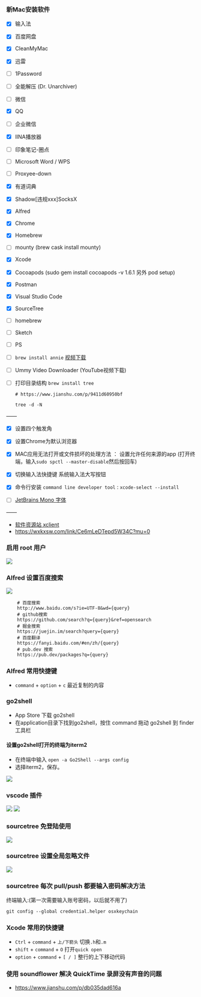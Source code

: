 ### 新Mac安装软件

- [x] 输入法
- [x] 百度网盘
- [x] CleanMyMac
- [x] 迅雷
- [ ] 1Password
- [ ] 全能解压 (Dr. Unarchiver)
- [ ] 微信
- [x] QQ
- [ ] 企业微信
- [x] IINA播放器
- [ ] 印象笔记-圈点
- [ ] Microsoft Word / WPS
- [ ] Proxyee-down
- [x] 有道词典 
- [x] Shadow[违规xxx]SocksX 
- [x] Alfred 
- [x] Chrome
- [x] Homebrew 
- [ ] mounty (brew cask install mounty)

- [x] Xcode
- [x] Cocoapods (sudo gem install cocoapods -v 1.6.1 另外 pod setup)
- [x] Postman
- [x] Visual Studio Code
- [x] SourceTree
- [ ] homebrew 
- [ ] Sketch
- [ ] PS
- [ ] `brew install annie` [视频下载](https://github.com/iawia002/annie#download-a-video) 
- [ ] Ummy Video Downloader (YouTube视频下载)
- [ ] 打印目录结构 `brew install tree`    
    ```shell
    # https://www.jianshu.com/p/9411d60950bf
    
    tree -d -N 
    ```

——

- [x] 设置四个触发角
- [x] 设置Chrome为默认浏览器
- [x] MAC应用无法打开或文件损坏的处理方法 ： 设置允许任何来源的app  (打开终端，输入`sudo spctl --master-disable`然后按回车)
- [x] 切换输入法快捷键 系统输入法大写按钮
- [x] 命令行安装 `command line developer tool` : `xcode-select --install` 
- [ ] [JetBrains Mono 字体](https://www.jetbrains.com/lp/mono/)


——

- [软件资源站 xclient](xclient.info)  
- https://wxkxsw.com/link/Ce6mLeDTepd5W34C?mu=0

### 启用 root 用户

![](../src/imgs/mac_root.png)

### Alfred 设置百度搜索

![](../src/imgs/aflred_search.jpg)

```shell
    # 百度搜索
    http://www.baidu.com/s?ie=UTF-8&wd={query}
    # github搜索
    https://github.com/search?q={query}&ref=opensearch
    # 掘金搜索
    https://juejin.im/search?query={query}
    # 百度翻译
    https://fanyi.baidu.com/#en/zh/{query}
    # pub.dev 搜索
    https://pub.dev/packages?q={query}
```
### Alfred 常用快捷键

+ `command` + `option` + `c` 最近复制的内容

### go2shell

- App Store 下载 go2shell
- 在application目录下找到go2shell，按住 command 拖动 go2shell 到 finder 工具栏

#### 设置go2shell打开的终端为iterm2

- 在终端中输入 `open -a Go2Shell --args config`
- 选择iterm2，保存。

![](../src/imgs/ios/go2shell_iterm2.png) 

### vscode 插件

![](../src/imgs/vscode_extension_0.png)
![](../src/imgs/vscode_extension_1.png)

### sourcetree 免登陆使用

![](../src/imgs/sourcetree_withoutlogin.png)

### sourcetree 设置全局忽略文件
![](../src/imgs/ios/sourcetree_ignore.png)

### sourcetree 每次 pull/push 都要输入密码解决方法

终端输入:(第一次需要输入账号密码，以后就不用了)
```shell
git config --global credential.helper osxkeychain  
```

### Xcode 常用的快捷键 

+ `Ctrl` + `command` + `上/下箭头` 切换`.h`和`.m`
+ `shift` + `command` + `O` 打开`quick open`
+ `option` + `command` + `[ / ]` 整行的上下移动代码

### 使用 soundflower 解决 QuickTime 录屏没有声音的问题

- https://www.jianshu.com/p/db035dad616a